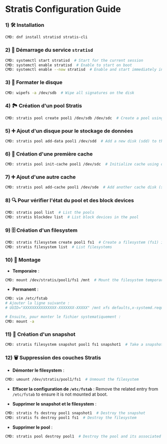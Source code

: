 
# Stratis Configuration Guide

### 1) 🛠️ Installation
```bash
CMD: dnf install stratisd stratis-cli
```

### 2) 🚀 Démarrage du service `stratisd`
```bash
CMD: systemctl start stratisd  # Start for the current session
CMD: systemctl enable stratisd  # Enable to start on boot
CMD: systemctl enable --now stratisd  # Enable and start immediately in real-time
```

### 3) 💾 Formater le disque
```bash
CMD: wipefs -a /dev/sdb  # Wipe all signatures on the disk
```

### 4) 🏞️ Création d'un pool Stratis
```bash
CMD: stratis pool create pool1 /dev/sdb /dev/sdc  # Create a pool using disks sdb and sdc
```

### 5) ➕ Ajout d'un disque pour le stockage de données
```bash
CMD: stratis pool add-data pool1 /dev/sdd  # Add a new disk (sdd) to the pool
```

### 6) 💾 Création d'une première cache
```bash
CMD: stratis pool init-cache pool1 /dev/sdc  # Initialize cache using disk sdc
```

### 7) ➕ Ajout d'une autre cache
```bash
CMD: stratis pool add-cache pool1 /dev/sde  # Add another cache disk (sde)
```

### 8) 🔍 Pour vérifier l'état du pool et des block devices
```bash
CMD: stratis pool list  # List the pools
CMD: stratis blockdev list  # List block devices in the pool
```

### 9) 🗄️ Création d'un filesystem
```bash
CMD: stratis filesystem create pool1 fs1  # Create a filesystem (fs1) in pool1
CMD: stratis filesystem list  # List filesystems
```

### 10) 🔌 Montage

- **Temporaire** :
```bash
CMD: mount /dev/stratis/pool1/fs1 /mnt  # Mount the filesystem temporarily
```

- **Permanent** :
```bash
CMD: vim /etc/fstab
# Ajouter la ligne suivante :
# UUID="XXXXXXXXXXXXXXX-XXXXXXX-XXXXX" /mnt xfs defaults,x-systemd.requires=stratisd.service 0 0

# Ensuite, pour monter le fichier systematiquement :
CMD: mount -a
```

### 11) 📸 Création d'un snapshot
```bash
CMD: stratis filesystem snapshot pool1 fs1 snapshot1  # Take a snapshot (backup) of fs1 in pool1
```

### 12) 🗑️ Suppression des couches Stratis

- **Démonter le filesystem** :
```bash
CMD: umount /dev/stratis/pool1/fs1  # Unmount the filesystem
```

- **Effacer la configuration de `/etc/fstab`** :
  Remove the related entry from `/etc/fstab` to ensure it is not mounted at boot.

- **Supprimer le snapshot et le filesystem** :
```bash
CMD: stratis fs destroy pool1 snapshot1  # Destroy the snapshot
CMD: stratis fs destroy pool1 fs1  # Destroy the filesystem
```

- **Supprimer le pool** :
```bash
CMD: stratis pool destroy pool1  # Destroy the pool and its associated resources
```
